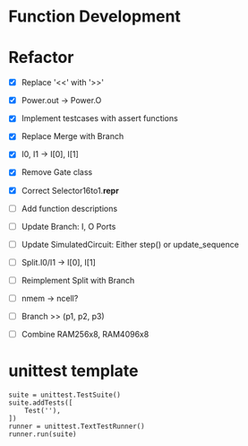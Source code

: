 

# Function Development






# Refactor
- [x] Replace '<<' with '>>'
- [x] Power.out -> Power.O
- [x] Implement testcases with assert functions
- [x] Replace Merge with Branch
- [x] I0, I1 -> I[0], I[1]
- [x] Remove Gate class
- [x] Correct Selector16to1.__repr__
- [ ] Add function descriptions
- [ ] Update Branch: I, O Ports
- [ ] Update SimulatedCircuit: Either step() or update_sequence
- [ ] Split.I0/I1 -> I[0], I[1]
- [ ] Reimplement Split with Branch
- [ ] nmem -> ncell?
- [ ] Branch >> (p1, p2, p3)
- [ ] Combine RAM256x8, RAM4096x8



# unittest template
    suite = unittest.TestSuite()
    suite.addTests([
        Test(''),
    ])
    runner = unittest.TextTestRunner()
    runner.run(suite)